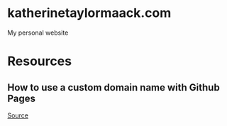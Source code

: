 # katherinetaylormaack.com
My personal website

# Resources

## How to use a custom domain name with Github Pages 

[Source](http://sophiafeng.com/technical/2015/02/12/setting-up-custom-domain-name-with-github-pages-and-amazon-route-53/)
